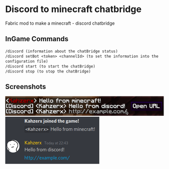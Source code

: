 # Discord to minecraft chatbridge

Fabric mod to make a minecraft - discord chatbridge

## InGame Commands
```
/discord (information about the chatBridge status)
/discord setBot <token> <channelId> (to set the information into the configuration file)
/discord start (to start the chatBridge)
/discord stop (to stop the chatBridge)
```

## Screenshots

![screenshots](minecraft.png)
![screenshots](discord.png)
